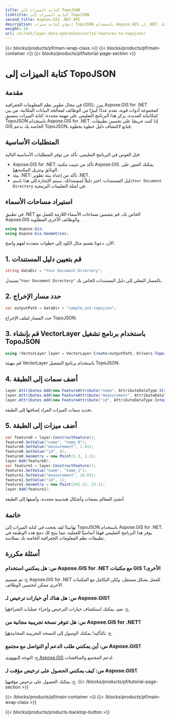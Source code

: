 ```yaml
---
title: كتابة الميزات إلى TopoJSON
linktitle: كتابة الميزات إلى TopoJSON
second_title: Aspose.GIS .NET API
description: إتقان كتابة ميزات TopoJSON باستخدام Aspose.GIS لـ .NET. اتبع البرنامج التعليمي خطوة بخطوة. رفع مستوى تطبيقات نظم المعلومات الجغرافية الخاصة بك.
weight: 24
url: /ar/net/layer-data-operations/write-features-to-topojson/
---
```


{{< blocks/products/pf/main-wrap-class >}}
{{< blocks/products/pf/main-container >}}
{{< blocks/products/pf/tutorial-page-section >}}

# كتابة الميزات إلى TopoJSON

## مقدمة
في مجال تطوير نظم المعلومات الجغرافية (GIS)، يبرز Aspose.GIS for .NET كمجموعة أدوات قوية، تقدم عددًا كبيرًا من الوظائف لمعالجة البيانات المكانية. من بين إمكانياته العديدة، يركز هذا البرنامج التعليمي على مهمة محددة: كتابة الميزات بتنسيق TopoJSON باستخدام Aspose.GIS for .NET. إذا كنت حريصًا على تحسين تطبيقات GIS الخاصة بك بدعم TopoJSON، فتابع لاكتشاف دليل خطوة بخطوة.
## المتطلبات الأساسية
قبل الغوص في البرنامج التعليمي، تأكد من توفر المتطلبات الأساسية التالية:
-  Aspose.GIS for .NET: تأكد من تثبيت مكتبة Aspose.GIS. يمكنك العثور على الوثائق وتنزيل المكتبة[هنا](https://reference.aspose.com/gis/net/).
- بيئة .NET: تأكد من إعداد بيئة تطوير .NET.
-  دليل المستندات: اختر دليلاً لمستنداتك. سيتم الإشارة إلى هذا باسم`Your Document Directory` في أمثلة التعليمات البرمجية.
## استيراد مساحات الأسماء
في تطبيق .NET الخاص بك، قم بتضمين مساحات الأسماء اللازمة للعمل مع Aspose.GIS والوظائف الأخرى المطلوبة.
```csharp
using Aspose.Gis;
using Aspose.Gis.Geometries;
```
الآن، دعونا نقسم مثال الكود إلى خطوات متعددة لفهم واضح.
## 1. قم بتعيين دليل المستندات
```csharp
string dataDir = "Your Document Directory";
```
 يستبدل`"Your Document Directory"` بالمسار الفعلي إلى دليل المستندات الخاص بك.
## 2. حدد مسار الإخراج
```csharp
var outputPath = dataDir + "sample_out.topojson";
```
حدد المسار لملف الإخراج TopoJSON.
## 3. قم بإنشاء VectorLayer باستخدام برنامج تشغيل TopoJSON
```csharp
using (VectorLayer layer = VectorLayer.Create(outputPath, Drivers.TopoJson))
```
قم بتهيئة VectorLayer باستخدام برنامج التشغيل TopoJSON.
## 4. أضف سمات إلى الطبقة
```csharp
layer.Attributes.Add(new FeatureAttribute("name", AttributeDataType.String));
layer.Attributes.Add(new FeatureAttribute("measurement", AttributeDataType.Double));
layer.Attributes.Add(new FeatureAttribute("id", AttributeDataType.Integer));
```
تحديد سمات الميزات المراد إضافتها إلى الطبقة.
## 5. أضف ميزات إلى الطبقة
```csharp
var feature0 = layer.ConstructFeature();
feature0.SetValue("name", "name_0");
feature0.SetValue("measurement", 1.03);
feature0.SetValue("id", 0);
feature0.Geometry = new Point(1.3, 2.3);
layer.Add(feature0);
var feature1 = layer.ConstructFeature();
feature1.SetValue("name", "name_1");
feature1.SetValue("measurement", 10.03);
feature1.SetValue("id", 1);
feature1.Geometry = new Point(241.32, 23.2);
layer.Add(feature1);
```
أنشئ المعالم بسمات وأشكال هندسية محددة، وأضفها إلى الطبقة.
## خاتمة
تهانينا! لقد نجحت في كتابة الميزات إلى TopoJSON باستخدام Aspose.GIS for .NET. يوفر هذا البرنامج التعليمي فهمًا أساسيًا للعملية، مما يتيح لك دمج هذه الوظيفة في تطبيقات نظم المعلومات الجغرافية الخاصة بك بسلاسة.
## أسئلة مكررة
### س: هل يمكنني استخدام Aspose.GIS for .NET مع مكتبات GIS الأخرى؟
ج: تم تصميم Aspose.GIS for .NET للعمل بشكل مستقل، ولكن التكامل مع المكتبات الأخرى ممكن لتحسين الوظائف.
### س: هل هناك أي خيارات ترخيص لـ Aspose.GIS؟
 ج: نعم، يمكنك استكشاف خيارات الترخيص وإجراء عمليات الشراء[هنا](https://purchase.aspose.com/buy).
### س: هل تتوفر نسخة تجريبية مجانية من Aspose.GIS for .NET؟
 ج: بالتأكيد! يمكنك الوصول إلى النسخة التجريبية المجانية[هنا](https://releases.aspose.com/).
### س: أين يمكنني طلب الدعم أو التواصل مع مجتمع Aspose.GIS؟
 ج: التوجه إلى[منتدى Aspose.GIS](https://forum.aspose.com/c/gis/33) لدعم المجتمع والمناقشات.
### س: كيف يمكنني الحصول على ترخيص مؤقت لـ Aspose.GIS؟
 ج: يمكنك الحصول على ترخيص مؤقت[هنا](https://purchase.aspose.com/temporary-license/).
{{< /blocks/products/pf/tutorial-page-section >}}

{{< /blocks/products/pf/main-container >}}
{{< /blocks/products/pf/main-wrap-class >}}

{{< blocks/products/products-backtop-button >}}
